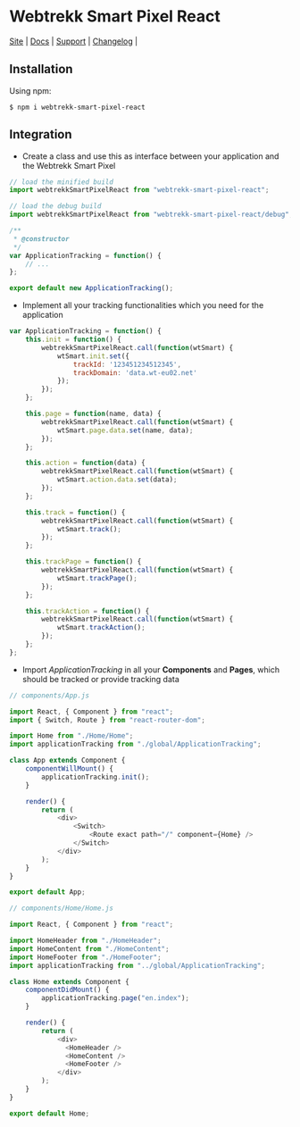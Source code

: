 # Webtrekk Smart Pixel React

[Site](https://www.webtrekk.com/) |
[Docs](https://docs.webtrekk.com/display/WSP/) |
[Support](https://support.webtrekk.com/) |
[Changelog](./CHANGELOG.md) |

## Installation

Using npm:

```shell
$ npm i webtrekk-smart-pixel-react
```

## Integration

* Create a class and use this as interface between your application and the Webtrekk Smart Pixel

```js
// load the minified build
import webtrekkSmartPixelReact from "webtrekk-smart-pixel-react";

// load the debug build
import webtrekkSmartPixelReact from "webtrekk-smart-pixel-react/debug";

/**
 * @constructor
 */
var ApplicationTracking = function() {
	// ...
};

export default new ApplicationTracking();
```

* Implement all your tracking functionalities which you need for the application

```js
var ApplicationTracking = function() {
    this.init = function() {
        webtrekkSmartPixelReact.call(function(wtSmart) {
            wtSmart.init.set({
                trackId: '123451234512345',
                trackDomain: 'data.wt-eu02.net'
            });
        });
    };

    this.page = function(name, data) {
        webtrekkSmartPixelReact.call(function(wtSmart) {
            wtSmart.page.data.set(name, data);
        });
    };

    this.action = function(data) {
        webtrekkSmartPixelReact.call(function(wtSmart) {
            wtSmart.action.data.set(data);
        });
    };

    this.track = function() {
        webtrekkSmartPixelReact.call(function(wtSmart) {
            wtSmart.track();
        });
    };

    this.trackPage = function() {
        webtrekkSmartPixelReact.call(function(wtSmart) {
            wtSmart.trackPage();
        });
    };

    this.trackAction = function() {
        webtrekkSmartPixelReact.call(function(wtSmart) {
            wtSmart.trackAction();
        });
    };
};
```

* Import *ApplicationTracking* in all your **Components** and **Pages**, which should be tracked or provide tracking data

```js
// components/App.js

import React, { Component } from "react";
import { Switch, Route } from "react-router-dom";

import Home from "./Home/Home";
import applicationTracking from "./global/ApplicationTracking";

class App extends Component {
    componentWillMount() {
        applicationTracking.init();
    }

    render() {
        return (
            <div>
                <Switch>
                    <Route exact path="/" component={Home} />
                </Switch>
            </div>
        );
    }
}

export default App;
```

```js
// components/Home/Home.js

import React, { Component } from "react";

import HomeHeader from "./HomeHeader";
import HomeContent from "./HomeContent";
import HomeFooter from "./HomeFooter";
import applicationTracking from "../global/ApplicationTracking";

class Home extends Component {
    componentDidMount() {
        applicationTracking.page("en.index");
    }

    render() {
        return (
            <div>
              <HomeHeader />
              <HomeContent />
              <HomeFooter />
            </div>
        );
    }
}

export default Home;
```
